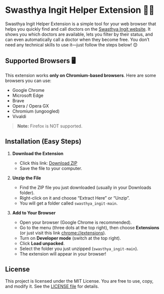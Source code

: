# Swasthya Ingit Helper Extension :woman_health_worker:

Swasthya Ingit Helper Extension is a simple tool for your web browser that helps you quickly find and call doctors on the [Swasthya Ingit website](https://v2.swasthyaingit.in/). It shows you which doctors are available, lets you filter by their status, and can even automatically call a doctor when they become free. You don’t need any technical skills to use it—just follow the steps below! :blush:

## Supported Browsers :desktop_computer:

This extension works **only on Chromium-based browsers**. Here are some browsers you can use:

- Google Chrome
- Microsoft Edge
- Brave
- Opera / Opera GX
- Chromium (ungoogled)
- Vivaldi

> **Note:** Firefox is NOT supported.

## Installation (Easy Steps)

1. **Download the Extension**
   - Click this link: [Download ZIP](https://github.com/mahatosourav00/swasthya_ingit/archive/refs/heads/main.zip)
   - Save the file to your computer.

2. **Unzip the File**
   - Find the ZIP file you just downloaded (usually in your Downloads folder).
   - Right-click on it and choose “Extract Here” or “Unzip”.
   - You will get a folder called `swasthya_ingit-main`.

3. **Add to Your Browser**
   - Open your browser (Google Chrome is recommended).
   - Go to the menu (three dots at the top right), then choose **Extensions** (or just visit this link [chrome://extensions](chrome://extensions)).
   - Turn on **Developer mode** (switch at the top right).
   - Click **Load unpacked**.
   - Select the folder you just unzipped (`swasthya_ingit-main`).
   - The extension will appear in your browser!

## License

This project is licensed under the MIT License. You are free to use, copy, and modify it. See the [LICENSE file](LICENSE) for details.

